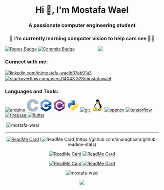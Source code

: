 <h1 align="center">Hi 👋, I'm Mostafa Wael</h1>
<h3 align="center">A passionate computer engineering student</h3>
<h3 align="center">🌱 I’m currently learning <b>computer vision to help cars see 👀🚗</b></h3>


<img align='right' src='https://user-images.githubusercontent.com/5713670/87202985-820dcb80-c2b6-11ea-9f56-7ec461c497c3.gif' width='200"'>

<p align="left">

 [![Repos Badge](https://badges.pufler.dev/repos/Mostafa-wael)](https://badges.pufler.dev) [![Commits Badge](https://badges.pufler.dev/commits/monthly/Mostafa-wael)](https://badges.pufler.dev)

 </p>


<!-- 
<p align="left"> <a href="https://github.com/ryo-ma/github-profile-trophy"><img src="https://github-profile-trophy.vercel.app/?username=mostafa-wael&theme=dracula" alt="mostafa-wael" /></a> </p> -->

<!-- <h3 align="left">Check my resume: 📝</h3>
<a href="https://drive.google.com/file/d/1IVkB8ge13lX5DSdteCf9O0BacDP9G2jZ/view?usp=sharing" type="application/pdf">

  <img src="https://drive.google.com/file/d/1wBB8NOzgUf98CVq1zzusRgOyMGTi6dh7/view?usp=sharing" alt="Mostafa Wael | Resume"> 
</a> -->

<h3 align="left"><b>Connect with me:</b></h3>
<p align="left">
<a href="https://linkedin.com/in/linkedin.com/in/mostafa-waelb07ab91a3" target="blank"><img align="center" src="https://cdn.jsdelivr.net/npm/simple-icons@3.0.1/icons/linkedin.svg" alt="linkedin.com/in/mostafa-waelb07ab91a3" height="30" width="40" /></a>
<a href="https://stackoverflow.com/users/stackoverflow.com/users/14043 328/mostafawael" target="blank"><img align="center" src="https://cdn.jsdelivr.net/npm/simple-icons@3.0.1/icons/stackoverflow.svg" alt="stackoverflow.com/users/14043 328/mostafawael" height="30" width="40" /></a>
</p>

<h3 align="left"><b>Languages and Tools:</b></h3>
<p align="left">
 <a href="https://www.arduino.cc/" target="_blank"> <img src="https://cdn.worldvectorlogo.com/logos/arduino-1.svg" alt="arduino" width="40" height="40"/> </a>
  <a href="https://www.cprogramming.com/" target="_blank"> <img src="https://raw.githubusercontent.com/devicons/devicon/master/icons/c/c-original.svg" alt="c" width="40" height="40"/> </a> 
  <a href="https://www.w3schools.com/cpp/" target="_blank"> <img src="https://raw.githubusercontent.com/devicons/devicon/master/icons/cplusplus/cplusplus-original.svg" alt="cplusplus" width="40" height="40"/> </a> 
  <a href="https://www.w3schools.com/cs/" target="_blank"> <img src="https://raw.githubusercontent.com/devicons/devicon/master/icons/csharp/csharp-original.svg" alt="csharp" width="40" height="40"/> </a> 
<a href="https://www.python.org" target="_blank"> <img src="https://raw.githubusercontent.com/devicons/devicon/master/icons/python/python-original.svg" alt="python" width="40" height="40"/> </a>
<a href="https://git-scm.com/" target="_blank"> <img src="https://www.vectorlogo.zone/logos/git-scm/git-scm-icon.svg" alt="git" width="40" height="40"/> </a> 
  <a href="https://www.linux.org/" target="_blank"> <img src="https://raw.githubusercontent.com/devicons/devicon/master/icons/linux/linux-original.svg" alt="linux" width="40" height="40"/> </a> 
  </a> 
  <a href="https://opencv.org/" target="_blank"> <img src="https://www.vectorlogo.zone/logos/opencv/opencv-icon.svg" alt="opencv" width="40" height="40"/> </a> 
  <a href="https://www.tensorflow.org" target="_blank"> <img src="https://www.vectorlogo.zone/logos/tensorflow/tensorflow-icon.svg" alt="tensorflow" width="40" height="40"/> </a> 
  <a href="https://firebase.google.com/" target="_blank"> <img src="https://www.vectorlogo.zone/logos/firebase/firebase-icon.svg" alt="firebase" width="40" height="40"/> </a> 
  <a href="https://flutter.dev" target="_blank"> <img src="https://www.vectorlogo.zone/logos/flutterio/flutterio-icon.svg" alt="flutter" width="40" height="40"/> </a> 

  </p>
<!-- 
<p><img align="center" src="https://github-readme-stats.vercel.app/api/top-langs?username=mostafa-wael&theme=dracula&show_icons=true&locale=en&layout=compact" alt="mostafa-wael" /></p> -->

<p>&nbsp;<img align="center" src="https://github-readme-stats.vercel.app/api?username=mostafa-wael&theme=dracula&show_icons=true&locale=en" alt="mostafa-wael" /></p>

<!-- <p><img align="center" src="https://github-readme-streak-stats.herokuapp.com/?user=mostafa-wael&theme=dracula" alt="mostafa-wael" /></p> -->

---
<div align="center">

[![ReadMe Card](https://github-readme-stats.vercel.app/api/pin/?username=Engineer-mostafa&theme=dracula&repo=ONpharma)](https://github.com/anuraghazra/github-readme-stats)
[![ReadMe Card](https://github-readme-stats.vercel.app/api/pin/?username=abdullahalshawafi&theme=dracula&repo=Mathemati_)](https://github.com/anuraghazra/github-readme-stats)

[![ReadMe Card](https://github-readme-stats.vercel.app/api/pin/?username=Mostafa-wael&theme=dracula&repo=Fe-L-fdaa-swa-X86)](https://github.com/anuraghazra/github-readme-stats)
[![ReadMe Card](https://github-readme-stats.vercel.app/api/pin/?username=Mostafa-wael&theme=dracula&repo=Self-Driving-Vehicle-Control-on-CARLA)](https://github.com/anuraghazra/github-readme-stats)

[![ReadMe Card](https://github-readme-stats.vercel.app/api/pin/?username=Mostafa-wael&theme=dracula&repo=LCD-driver-Atmega328-328p)](https://github.com/anuraghazra/github-readme-stats)
[![ReadMe Card](https://github-readme-stats.vercel.app/api/pin/?username=Mostafa-wael&theme=dracula&repo=SPI-Protocol
)](https://github.com/anuraghazra/github-readme-stats)
</div>

</b>
<p align="center">
    <img src="https://komarev.com/ghpvc/?username=mostafa-wael&label=Profile%20views&color=0e75b6&style=flat" alt="mostafa-wael" />
<p>
<p align="center">
    <img src="https://media.giphy.com/media/jpVnC65DmYeyRL4LHS/giphy.gif" width="20%">
</p>
